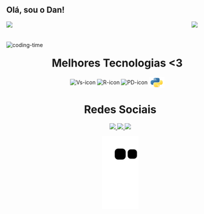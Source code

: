 ## Olá, sou o Dan!

<div>
  
  <img  height="180em" src="https://github-readme-stats.vercel.app/api?username=Dannsr&show_icons=true&theme=great-gatsby&include_all_commits=true&count_private=true"/>
  <img align="right" height="180em" src="https://github-readme-stats.vercel.app/api/top-langs/?username=Dannsr&layout=compact&langs_count=16&theme=great-gatsby"/>
</div>
<br>

<div  align="center"> 
  <div style="display: inline_block"><br>
    <img align="left" height="250" alt="coding-time" src="code.gif">
    <h1 align="center">Melhores Tecnologias <3</h1>
    <img align="center" height="30" width="40" alt="Vs-icon"  src="https://cdn.jsdelivr.net/gh/devicons/devicon/icons/vscode/vscode-original-wordmark.svg">
    <img align="center" height="30" width="40" alt="R-icon" src="https://cdn.jsdelivr.net/gh/devicons/devicon/icons/r/r-plain.svg">
    <img align="center" height="30" width="40" alt="PD-icon"src="https://cdn.jsdelivr.net/gh/devicons/devicon/icons/pandas/pandas-original-wordmark.svg">
    <img align="center" height="30" width="40" alt="python-icon" src="https://raw.githubusercontent.com/devicons/devicon/master/icons/python/python-original.svg">

    
  
  <h1 align="center">Redes Sociais</h1>
    <a href = "mailto: danieconomics@hotmail.com">
      <img width="30" src="gmail.svg">
    </a>
    <a href = "https://www.linkedin.com/in/daniel-silva-nascimento-a4824b202/">
      <img width="25" src="linkedin.svg">
    </a>
    <a href = "https://www.instagram.com/daan_rebirth/">
      <img width="25" src="instagram.png">
    </a>
</div>
  
![Snake animation](https://github.com/Dannsr/Dannsr/blob/output/github-contribution-grid-snake.svg)
